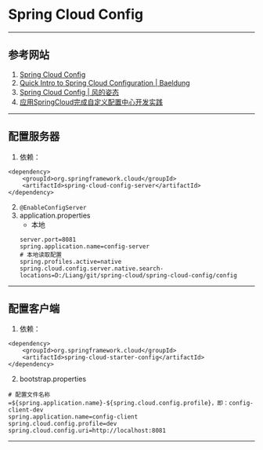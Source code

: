 # Spring Cloud Config

---
## 参考网站
1. [Spring Cloud Config](https://cloud.spring.io/spring-cloud-config/reference/html/)
2. [Quick Intro to Spring Cloud Configuration | Baeldung](https://www.baeldung.com/spring-cloud-configuration)
3. [Spring Cloud Config | 风的姿态](https://www.cnblogs.com/fengzheng/p/11242128.html)
4. [应用SpringCloud完成自定义配置中心开发实践](https://www.imooc.com/learn/1135)
---
## 配置服务器
1. 依赖：
```
<dependency>
    <groupId>org.springframework.cloud</groupId>
    <artifactId>spring-cloud-config-server</artifactId>
</dependency>
```
2. `@EnableConfigServer`
3. application.properties
    - 本地
    ```properties
    server.port=8081
    spring.application.name=config-server
    # 本地读取配置
    spring.profiles.active=native
    spring.cloud.config.server.native.search-locations=D:/Liang/git/spring-cloud/spring-cloud-config/config
    ```
---
## 配置客户端
1. 依赖：
```
<dependency>
    <groupId>org.springframework.cloud</groupId>
    <artifactId>spring-cloud-starter-config</artifactId>
</dependency>

```
2. bootstrap.properties
```properties
# 配置文件名称=${spring.application.name}-${spring.cloud.config.profile}，即：config-client-dev
spring.application.name=config-client
spring.cloud.config.profile=dev
spring.cloud.config.uri=http://localhost:8081
```
--- 